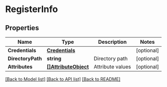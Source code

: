 # RegisterInfo

## Properties

Name | Type | Description | Notes
------------ | ------------- | ------------- | -------------
**Credentials** | [**Credentials**](Credentials.md) |  | [optional] 
**DirectoryPath** | **string** | Directory path | [optional] 
**Attributes** | [**[]AttributeObject**](AttributeObject.md) | Attribute values | [optional] 

[[Back to Model list]](../README.md#documentation-for-models) [[Back to API list]](../README.md#documentation-for-api-endpoints) [[Back to README]](../README.md)


